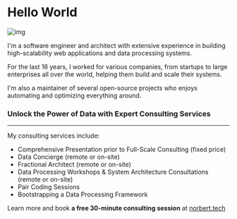 # Hello World

![img](https://norbert.tech/assets/images/hero-consulting-5cfbcbcc3dfc26d5633ab3ee53fb35ac.jpeg)

I'm a software engineer and architect with extensive experience in building high-scalability web applications and data processing systems.

For the last 16 years, I worked for various companies, from startups to large enterprises all over the world, helping them build and scale their systems.

I'm also a maintainer of several open-source projects who enjoys automating and optimizing everything around.

### Unlock the Power of Data with Expert Consulting Services

--- 

My consulting services include:

- Comprehensive Presentation prior to Full-Scale Consulting (fixed price)
- Data Concierge (remote or on-site)
- Fractional Architect (remote or on-site)
- Data Processing Workshops & System Architecture Consultations (remote or on-site)
- Pair Coding Sessions
- Bootstrapping a Data Processing Framework

Learn more and book **a free 30-minute consulting session** at [norbert.tech](https://norbert.tech/consulting/)